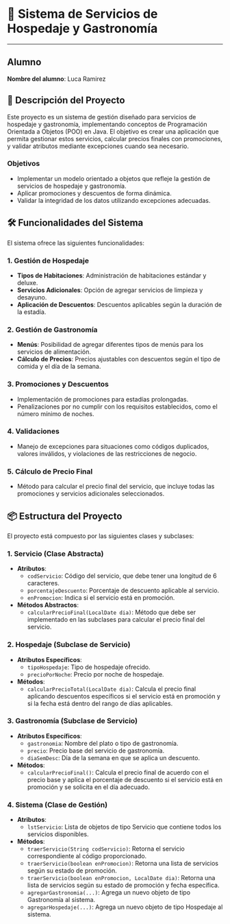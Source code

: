 # 🏨 Sistema de Servicios de Hospedaje y Gastronomía

---

## Alumno
**Nombre del alumno**: Luca Ramirez

## 📄 Descripción del Proyecto

Este proyecto es un sistema de gestión diseñado para servicios de hospedaje y gastronomía, implementando conceptos de Programación Orientada a Objetos (POO) en Java. El objetivo es crear una aplicación que permita gestionar estos servicios, calcular precios finales con promociones, y validar atributos mediante excepciones cuando sea necesario.

### Objetivos
- Implementar un modelo orientado a objetos que refleje la gestión de servicios de hospedaje y gastronomía.
- Aplicar promociones y descuentos de forma dinámica.
- Validar la integridad de los datos utilizando excepciones adecuadas.

## 🛠️ Funcionalidades del Sistema

El sistema ofrece las siguientes funcionalidades:

### 1. Gestión de Hospedaje
- **Tipos de Habitaciones**: Administración de habitaciones estándar y deluxe.
- **Servicios Adicionales**: Opción de agregar servicios de limpieza y desayuno.
- **Aplicación de Descuentos**: Descuentos aplicables según la duración de la estadía.

### 2. Gestión de Gastronomía
- **Menús**: Posibilidad de agregar diferentes tipos de menús para los servicios de alimentación.
- **Cálculo de Precios**: Precios ajustables con descuentos según el tipo de comida y el día de la semana.

### 3. Promociones y Descuentos
- Implementación de promociones para estadías prolongadas.
- Penalizaciones por no cumplir con los requisitos establecidos, como el número mínimo de noches.

### 4. Validaciones
- Manejo de excepciones para situaciones como códigos duplicados, valores inválidos, y violaciones de las restricciones de negocio.

### 5. Cálculo de Precio Final
- Método para calcular el precio final del servicio, que incluye todas las promociones y servicios adicionales seleccionados.

## 📦 Estructura del Proyecto

El proyecto está compuesto por las siguientes clases y subclases:

### 1. **Servicio** (Clase Abstracta)
- **Atributos**:
   - `codServicio`: Código del servicio, que debe tener una longitud de 6 caracteres.
   - `porcentajeDescuento`: Porcentaje de descuento aplicable al servicio.
   - `enPromocion`: Indica si el servicio está en promoción.
- **Métodos Abstractos**:
   - `calcularPrecioFinal(LocalDate dia)`: Método que debe ser implementado en las subclases para calcular el precio final del servicio.

### 2. **Hospedaje** (Subclase de Servicio)
- **Atributos Específicos**:
   - `tipoHospedaje`: Tipo de hospedaje ofrecido.
   - `precioPorNoche`: Precio por noche de hospedaje.
- **Métodos**:
   - `calcularPrecioTotal(LocalDate dia)`: Calcula el precio final aplicando descuentos específicos si el servicio está en promoción y si la fecha está dentro del rango de días aplicables.

### 3. **Gastronomía** (Subclase de Servicio)
- **Atributos Específicos**:
   - `gastronomia`: Nombre del plato o tipo de gastronomía.
   - `precio`: Precio base del servicio de gastronomía.
   - `diaSemDesc`: Día de la semana en que se aplica un descuento.
- **Métodos**:
   - `calcularPrecioFinal()`: Calcula el precio final de acuerdo con el precio base y aplica el porcentaje de descuento si el servicio está en promoción y se solicita en el día adecuado.

### 4. **Sistema** (Clase de Gestión)
- **Atributos**:
   - `lstServicio`: Lista de objetos de tipo Servicio que contiene todos los servicios disponibles.
- **Métodos**:
   - `traerServicio(String codServicio)`: Retorna el servicio correspondiente al código proporcionado.
   - `traerServicio(boolean enPromocion)`: Retorna una lista de servicios según su estado de promoción.
   - `traerServicio(boolean enPromocion, LocalDate dia)`: Retorna una lista de servicios según su estado de promoción y fecha específica.
   - `agregarGastronomia(...)`: Agrega un nuevo objeto de tipo Gastronomía al sistema.
   - `agregarHospedaje(...)`: Agrega un nuevo objeto de tipo Hospedaje al sistema.
